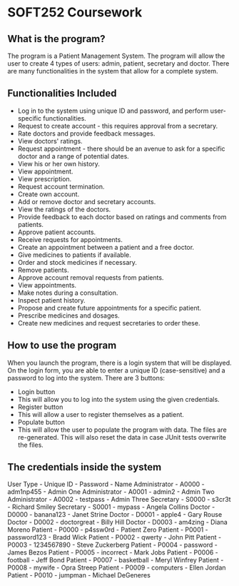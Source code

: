 # SOFT252 Coursework

## What is the program?
The program is a Patient Management System. The program will allow the user to create 4 types of users: admin, patient, secretary and doctor. There are many functionalities in the system that allow for a complete system.

## Functionalities Included
- Log in to the system using unique ID and password, and perform user-specific functionalities.
- Request to create account - this requires approval from a secretary.
- Rate doctors and provide feedback messages.
- View doctors' ratings.
- Request appointment - there should be an avenue to ask for a specific doctor and a range of potential dates.
- View his or her own history.
- View appointment.
- View prescription.
- Request account termination.
- Create own account.
- Add or remove doctor and secretary accounts.
- View the ratings of the doctors.
- Provide feedback to each doctor based on ratings and comments from patients.
- Approve patient accounts.
- Receive requests for appointments.
- Create an appointment between a patient and a free doctor.
- Give medicines to patients if available.
- Order and stock medicines if necessary.
- Remove patients.
- Approve account removal requests from patients.
- View appointments.
- Make notes during a consultation.
- Inspect patient history.
- Propose and create future appointments for a specific patient.
- Prescribe medicines and dosages.
- Create new medicines and request secretaries to order these.

## How to use the program
When you launch the program, there is a login system that will be displayed. On the login form, you are able to enter a unique ID (case-sensitive) and a password to log into the system. There are 3 buttons:
- Login button
 - This will allow you to log into the system using the given credentials.
- Register button
 - This will allow a user to register themselves as a patient.
- Populate button
 - This will allow the user to populate the program with data. The files are re-generated. This will also reset the data in case JUnit tests overwrite the files.

## The credentials inside the system
User Type	- Unique ID -	Password	- Name
Administrator	- A0000	- adm1np455	- Admin One
Administrator	- A0001	- admin2	- Admin Two
Administrator	- A0002	- testpass	- Admin Three
Secretary	- S0000	- s3cr3t	- Richard Smiley
Secretary	- S0001	- mypass	- Angela Collins
Doctor	- D0000	- banana123	- Janet Strine
Doctor	- D0001	- apple4	- Gary Rouse
Doctor	- D0002	- doctorgreat	- Billy Hill
Doctor	- D0003	- am4zing	- Diana Moreno
Patient	- P0000	- p4ssw0rd	- Patient Zero
Patient	- P0001	- password123	- Bradd Wick
Patient	- P0002	- qwerty	- John Pitt
Patient	- P0003	- 1234567890	- Steve Zuckerberg
Patient	- P0004	- password	- James Bezos
Patient	- P0005	- incorrect	- Mark Jobs
Patient	- P0006	- football	- Jeff Bond
Patient	- P0007	- basketball	- Meryl Winfrey
Patient	- P0008	- mywife	- Opra Streep
Patient	- P0009	- computers	- Ellen Jordan
Patient	- P0010	- jumpman	- Michael DeGeneres
